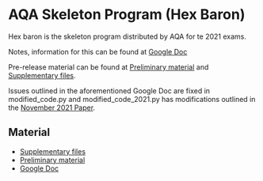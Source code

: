 <h1>AQA Skeleton Program (Hex Baron)</h1>
Hex baron is the skeleton program distributed by AQA for te 2021 exams.

<p>Notes, information for this can be found at <a href="https://docs.google.com/document/d/1hZtiu7Te2KeeZikBY2BuQZuTT1QVZWwdmZ1k75LKXec/edit?usp=sharing">Google Doc</a></p>
<p>Pre-release material can be found at <a href="https://filestore.aqa.org.uk/sample-papers-and-mark-schemes/2021/november/AQA-75171-INS-NOV21.PDF">Preliminary material</a> and <a href="https://filestore.aqa.org.uk/sample-papers-and-mark-schemes/2021/november/AQA-75171-SUPPLEMENTARY-FILES-NOV21.ZIP">Supplementary files</a>.</p>

Issues outlined in the aforementioned Google Doc are fixed in modified_code.py and modified_code_2021.py has modifications outlined in the <a href="https://filestore.aqa.org.uk/sample-papers-and-mark-schemes/2021/november/AQA-75171-QP-NOV21.PDF">November 2021 Paper</a>.
<h2>Material</h2>
<ul><li><a href="https://filestore.aqa.org.uk/sample-papers-and-mark-schemes/2021/november/AQA-75171-SUPPLEMENTARY-FILES-NOV21.ZIP">Supplementary files</a></li>
<li><a href="https://filestore.aqa.org.uk/sample-papers-and-mark-schemes/2021/november/AQA-75171-INS-NOV21.PDF">Preliminary material</a></li>
<li><a href="https://docs.google.com/document/d/1hZtiu7Te2KeeZikBY2BuQZuTT1QVZWwdmZ1k75LKXec/edit?usp=sharing">Google Doc</a></li></ul>
